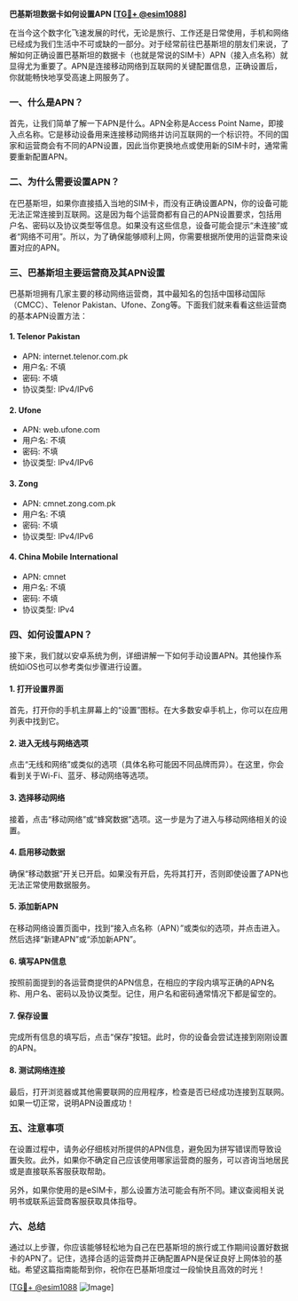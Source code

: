 **巴基斯坦数据卡如何设置APN [[TG💪+ @esim1088](https://t.me/s/esim1088)]**

在当今这个数字化飞速发展的时代，无论是旅行、工作还是日常使用，手机和网络已经成为我们生活中不可或缺的一部分。对于经常前往巴基斯坦的朋友们来说，了解如何正确设置巴基斯坦的数据卡（也就是常说的SIM卡）APN（接入点名称）就显得尤为重要了。APN是连接移动网络到互联网的关键配置信息，正确设置后，你就能畅快地享受高速上网服务了。

### 一、什么是APN？

首先，让我们简单了解一下APN是什么。APN全称是Access Point Name，即接入点名称。它是移动设备用来连接移动网络并访问互联网的一个标识符。不同的国家和运营商会有不同的APN设置，因此当你更换地点或使用新的SIM卡时，通常需要重新配置APN。

### 二、为什么需要设置APN？

在巴基斯坦，如果你直接插入当地的SIM卡，而没有正确设置APN，你的设备可能无法正常连接到互联网。这是因为每个运营商都有自己的APN设置要求，包括用户名、密码以及协议类型等信息。如果没有这些信息，设备可能会提示“未连接”或者“网络不可用”。所以，为了确保能够顺利上网，你需要根据所使用的运营商来设置对应的APN。

### 三、巴基斯坦主要运营商及其APN设置

巴基斯坦拥有几家主要的移动网络运营商，其中最知名的包括中国移动国际（CMCC）、Telenor Pakistan、Ufone、Zong等。下面我们就来看看这些运营商的基本APN设置方法：

#### 1. Telenor Pakistan
- APN: internet.telenor.com.pk
- 用户名: 不填
- 密码: 不填
- 协议类型: IPv4/IPv6

#### 2. Ufone
- APN: web.ufone.com
- 用户名: 不填
- 密码: 不填
- 协议类型: IPv4/IPv6

#### 3. Zong
- APN: cmnet.zong.com.pk
- 用户名: 不填
- 密码: 不填
- 协议类型: IPv4/IPv6

#### 4. China Mobile International
- APN: cmnet
- 用户名: 不填
- 密码: 不填
- 协议类型: IPv4

### 四、如何设置APN？

接下来，我们就以安卓系统为例，详细讲解一下如何手动设置APN。其他操作系统如iOS也可以参考类似步骤进行设置。

#### 1. 打开设置界面
首先，打开你的手机主屏幕上的“设置”图标。在大多数安卓手机上，你可以在应用列表中找到它。

#### 2. 进入无线与网络选项
点击“无线和网络”或类似的选项（具体名称可能因不同品牌而异）。在这里，你会看到关于Wi-Fi、蓝牙、移动网络等选项。

#### 3. 选择移动网络
接着，点击“移动网络”或“蜂窝数据”选项。这一步是为了进入与移动网络相关的设置。

#### 4. 启用移动数据
确保“移动数据”开关已开启。如果没有开启，先将其打开，否则即使设置了APN也无法正常使用数据服务。

#### 5. 添加新APN
在移动网络设置页面中，找到“接入点名称（APN）”或类似的选项，并点击进入。然后选择“新建APN”或“添加新APN”。

#### 6. 填写APN信息
按照前面提到的各运营商提供的APN信息，在相应的字段内填写正确的APN名称、用户名、密码以及协议类型。记住，用户名和密码通常情况下都是留空的。

#### 7. 保存设置
完成所有信息的填写后，点击“保存”按钮。此时，你的设备会尝试连接到刚刚设置的APN。

#### 8. 测试网络连接
最后，打开浏览器或其他需要联网的应用程序，检查是否已经成功连接到互联网。如果一切正常，说明APN设置成功！

### 五、注意事项

在设置过程中，请务必仔细核对所提供的APN信息，避免因为拼写错误而导致设置失败。此外，如果你不确定自己应该使用哪家运营商的服务，可以咨询当地居民或是直接联系客服获取帮助。

另外，如果你使用的是eSIM卡，那么设置方法可能会有所不同。建议查阅相关说明书或联系运营商客服获取具体指导。

### 六、总结

通过以上步骤，你应该能够轻松地为自己在巴基斯坦的旅行或工作期间设置好数据卡的APN了。记住，选择合适的运营商并正确配置APN是保证良好上网体验的基础。希望这篇指南能帮到你，祝你在巴基斯坦度过一段愉快且高效的时光！

[[TG💪+ @esim1088](https://t.me/s/esim1088) ![Image](https://i.postimg.cc/4NQfJmqS/Snipaste-2025-05-13-00-14-12.png)]